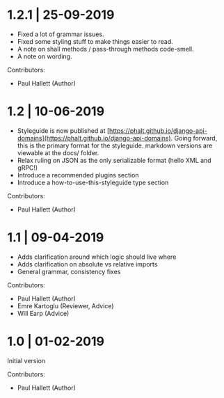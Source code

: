 1.2.1 | 25-09-2019
================

- Fixed a lot of grammar issues.
- Fixed some styling stuff to make things easier to read.
- A note on shall methods / pass-through methods code-smell.
- A note on wording.

Contributors:

- Paul Hallett (Author)

1.2 | 10-06-2019
================

- Styleguide is now published at [https://phalt.github.io/django-api-domains](https://phalt.github.io/django-api-domains). Going forward, this is the primary format for the styleguide. markdown versions are viewable at the docs/ folder.
- Relax ruling on JSON as the only serializable format (hello XML and gRPC!)
- Introduce a recommended plugins section
- Introduce a how-to-use-this-styleguide type section

Contributors:

- Paul Hallett (Author)


1.1 | 09-04-2019
================

- Adds clarification around which logic should live where
- Adds clarification on absolute vs relative imports
- General grammar, consistency fixes

Contributors:

- Paul Hallett (Author)
- Emre Kartoglu (Reviewer, Advice)
- Will Earp (Advice)

1.0 | 01-02-2019
================

Initial version

Contributors:

- Paul Hallett (Author)
